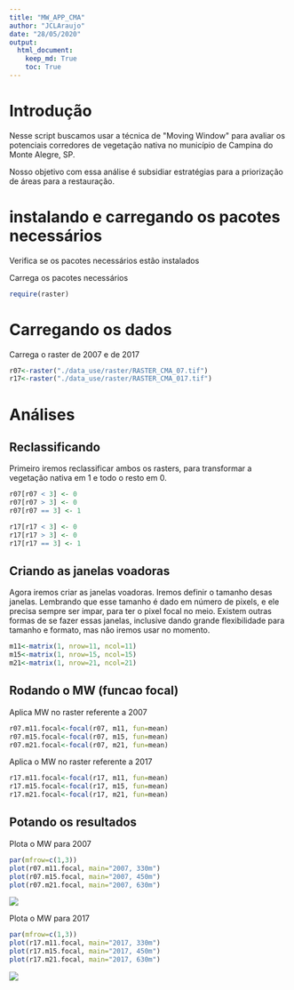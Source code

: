 ```yaml
---
title: "MW_APP_CMA"
author: "JCLAraujo"
date: "28/05/2020"
output: 
  html_document:
    keep_md: True
    toc: True
---
```


# Introdução

Nesse script buscamos usar a técnica de "Moving Window" para avaliar os potenciais corredores de vegetação nativa no município de Campina do Monte Alegre, SP. 

Nosso objetivo com essa análise é subsidiar estratégias para a priorização de áreas para a restauração.

# instalando e carregando os pacotes necessários

Verifica se os pacotes necessários estão instalados


Carrega os pacotes necessários 

```r
require(raster)
```

# Carregando os dados

Carrega o raster de 2007 e de 2017

```r
r07<-raster("./data_use/raster/RASTER_CMA_07.tif")
r17<-raster("./data_use/raster/RASTER_CMA_017.tif")
```

# Análises

## Reclassificando
Primeiro iremos reclassificar ambos os rasters, para transformar a vegetação nativa em 1 e todo o resto em 0.

```r
r07[r07 < 3] <- 0
r07[r07 > 3] <- 0
r07[r07 == 3] <- 1

r17[r17 < 3] <- 0
r17[r17 > 3] <- 0
r17[r17 == 3] <- 1
```


## Criando as janelas voadoras

Agora iremos criar as janelas voadoras. Iremos definir o tamanho desas janelas. Lembrando que esse tamanho é dado em número de pixels, e ele precisa sempre ser impar, para ter o pixel focal no meio. Existem outras formas de se fazer essas janelas, inclusive dando grande flexibilidade para tamanho e formato, mas não iremos usar no momento.


```r
m11<-matrix(1, nrow=11, ncol=11)
m15<-matrix(1, nrow=15, ncol=15)
m21<-matrix(1, nrow=21, ncol=21)
```

## Rodando o MW (funcao focal)
Aplica MW no raster referente a 2007

```r
r07.m11.focal<-focal(r07, m11, fun=mean)
r07.m15.focal<-focal(r07, m15, fun=mean)
r07.m21.focal<-focal(r07, m21, fun=mean)
```

Aplica o MW no raster referente a 2017

```r
r17.m11.focal<-focal(r17, m11, fun=mean)
r17.m15.focal<-focal(r17, m15, fun=mean)
r17.m21.focal<-focal(r17, m21, fun=mean)
```

## Potando os resultados

Plota o MW para 2007

```r
par(mfrow=c(1,3))
plot(r07.m11.focal, main="2007, 330m")
plot(r07.m15.focal, main="2007, 450m")
plot(r07.m21.focal, main="2007, 630m")
```

<img src="MW_FF_CMA_files/figure-html/unnamed-chunk-8-1.png" style="display: block; margin: auto;" />

Plota o MW para 2017

```r
par(mfrow=c(1,3))
plot(r17.m11.focal, main="2017, 330m")
plot(r17.m15.focal, main="2017, 450m")
plot(r17.m21.focal, main="2017, 630m")
```

<img src="MW_FF_CMA_files/figure-html/unnamed-chunk-9-1.png" style="display: block; margin: auto;" />
